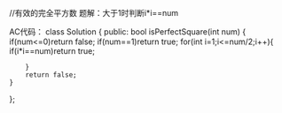 //有效的完全平方数
题解：大于1时判断i*i==num

AC代码：
class Solution {
public:
    bool isPerfectSquare(int num) {
        if(num<=0)return false;
        if(num==1)return true;
        for(int i=1;i<=num/2;i++){
            if(i*i==num)return true;
           
        }
        return false;
    }
};
